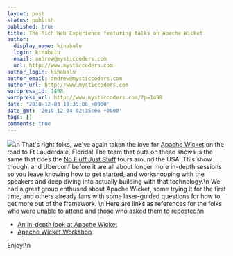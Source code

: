 ```yaml
---
layout: post
status: publish
published: true
title: The Rich Web Experience featuring talks on Apache Wicket
author:
  display_name: kinabalu
  login: kinabalu
  email: andrew@mysticcoders.com
  url: http://www.mysticcoders.com
author_login: kinabalu
author_email: andrew@mysticcoders.com
author_url: http://www.mysticcoders.com
wordpress_id: 1498
wordpress_url: http://www.mysticcoders.com/?p=1498
date: '2010-12-03 19:35:06 +0000'
date_gmt: '2010-12-04 02:35:06 +0000'
tags: []
comments: true
---
```

<img src="http://www.mysticcoders.com/wp-content/uploads/2010/12/IMG_2968.jpg" border="0" />\n
That's right folks, we've again taken the love for <a href="http://wicket.apache.org" target="_blank">Apache Wicket</a> on the road to Ft Lauderdale, Florida!  The team that puts on these shows is the same that does the <a href="http://www.nofluffjuststuff.com/" target="_blank">No Fluff Just Stuff</a> tours around the USA.  This show though, and &Uuml;berconf before it are all about longer more in-depth sessions so you leave knowing how to get started, and workshopping with the speakers and deep diving into actually building with that technology.\n
We had a great group enthused about Apache Wicket, some trying it for the first time, and others already fans with some laser-guided questions for how to get more out of the framework.  \n
Here are links as references for the folks who were unable to attend and those who asked them to reposted:\n
<ul>
<li><a href="http://bit.ly/wicket-workshop-rwx2010">An in-depth look at Apache Wicket</a></li>
<li><a href="http://bit.ly/beginner-wicket-rwx2010-2up">Apache Wicket Workshop</a></li>
</ul>
Enjoy!\n
